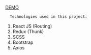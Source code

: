 <a href="https://aleksey-10.github.io/online-store">DEMO</a>
      
      Technologies used in this project:

1. React JS (Routing)
2. Redux (Thunk)
3. SCSS
4. Bootstrap
5. Axios
